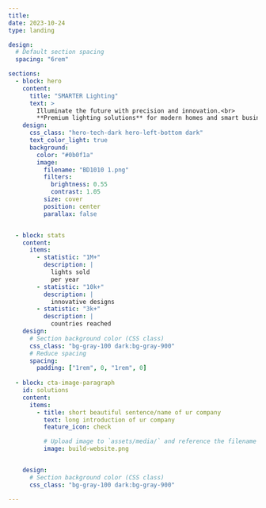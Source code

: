 ```yaml
---
title: 
date: 2023-10-24
type: landing

design:
  # Default section spacing
  spacing: "6rem"

sections:
  - block: hero
    content:
      title: "SMARTER Lighting"
      text: >
        Illuminate the future with precision and innovation.<br>
        **Premium lighting solutions** for modern homes and smart businesses.
    design:
      css_class: "hero-tech-dark hero-left-bottom dark"
      text_color_light: true
      background:
        color: "#0b0f1a"
        image:
          filename: "BD1010 1.png"
          filters:
            brightness: 0.55
            contrast: 1.05
          size: cover
          position: center
          parallax: false


  - block: stats
    content:
      items:
        - statistic: "1M+"
          description: |
            lights sold 
            per year
        - statistic: "10k+"
          description: |
            innovative designs 
        - statistic: "3k+"
          description: |
            countries reached
    design:
      # Section background color (CSS class)
      css_class: "bg-gray-100 dark:bg-gray-900"
      # Reduce spacing
      spacing:
        padding: ["1rem", 0, "1rem", 0]
        
  - block: cta-image-paragraph
    id: solutions
    content:
      items:
        - title: short beautiful sentence/name of ur company
          text: long introduction of ur company
          feature_icon: check

          # Upload image to `assets/media/` and reference the filename here
          image: build-website.png


    design:
      # Section background color (CSS class)
      css_class: "bg-gray-100 dark:bg-gray-900"

---
```

